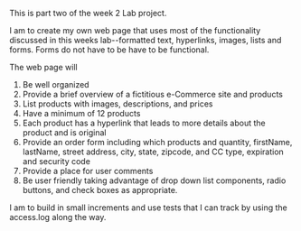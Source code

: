 This is part two of the week 2 Lab project.

I am to create my own web page that uses most of the functionality discussed in
this weeks lab--formatted text, hyperlinks, images, lists and forms. Forms do 
not have to be have to be functional.

The web page will
 1. Be well organized
 2. Provide a brief overview of a fictitious e-Commerce site and products
 3. List products with images, descriptions, and prices
 4. Have a minimum of 12 products
 5. Each product has a hyperlink that leads to more details about the product
    and is original
 6. Provide an order form including which products and quantity, firstName, 
    lastName,  street address, city, state, zipcode, and CC type, expiration 
    and security code
 7. Provide a place for user comments
 8. Be user friendly taking advantage of drop down list components, radio 
    buttons, and check boxes as appropriate.

I am to build in small increments and use tests that I can track by using the 
access.log along the way. 

 
